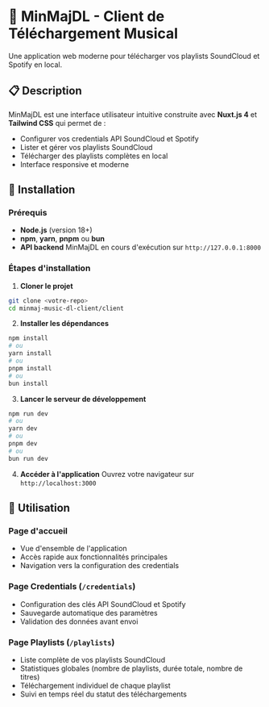 # 🎵 MinMajDL - Client de Téléchargement Musical

Une application web moderne pour télécharger vos playlists SoundCloud et Spotify en local.

## 📋 Description

MinMajDL est une interface utilisateur intuitive construite avec **Nuxt.js 4** et **Tailwind CSS** qui permet de :
- Configurer vos credentials API SoundCloud et Spotify
- Lister et gérer vos playlists SoundCloud
- Télécharger des playlists complètes en local
- Interface responsive et moderne

## 🚀 Installation

### Prérequis
- **Node.js** (version 18+)
- **npm**, **yarn**, **pnpm** ou **bun**
- **API backend** MinMajDL en cours d'exécution sur `http://127.0.0.1:8000`

### Étapes d'installation

1. **Cloner le projet**
```bash
git clone <votre-repo>
cd minmaj-music-dl-client/client
```

2. **Installer les dépendances**
```bash
npm install
# ou
yarn install
# ou
pnpm install
# ou
bun install
```

3. **Lancer le serveur de développement**
```bash
npm run dev
# ou
yarn dev
# ou
pnpm dev
# ou
bun run dev
```

4. **Accéder à l'application**
Ouvrez votre navigateur sur `http://localhost:3000`

## 🎯 Utilisation

### Page d'accueil
- Vue d'ensemble de l'application
- Accès rapide aux fonctionnalités principales
- Navigation vers la configuration des credentials

### Page Credentials (`/credentials`)
- Configuration des clés API SoundCloud et Spotify
- Sauvegarde automatique des paramètres
- Validation des données avant envoi

### Page Playlists (`/playlists`)
- Liste complète de vos playlists SoundCloud
- Statistiques globales (nombre de playlists, durée totale, nombre de titres)
- Téléchargement individuel de chaque playlist
- Suivi en temps réel du statut des téléchargements